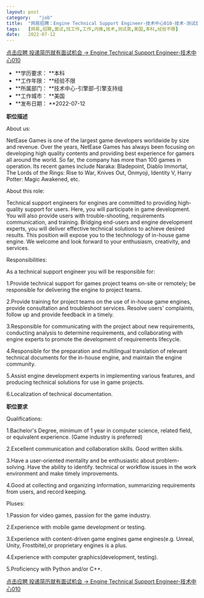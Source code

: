 ```yaml
---
layout:	post
category:	"job"
title:	"网易招聘：Engine Technical Support Engineer-技术中心010-技术-测试类-美国本科经验不限"
tags:	[网易,招聘,面试,找工作,工作,内推,技术,测试类,美国,本科,经验不限]
date:	2022-07-12
---
```


[点击应聘 投递简历就有面试机会 ->  Engine Technical Support Engineer-技术中心010](http://mobile.bole.netease.com/bole/boleDetail?id=41278&employeeId=346f03c3cda5f04c&key=all)



- **学历要求： **本科
- **工作年限： **经验不限
- **所属部门： **技术中心-引擎部-引擎支持组
- **工作城市： **美国
- **发布日期： **2022-07-12



**职位描述**

About us:

NetEase Games is one of the largest game developers worldwide by size and revenue. Over the years, NetEase Games has always been focusing on developing high quality contents and providing best experience for gamers all around the world. So far, the company has more than 100 games in operation. Its recent games include Naraka: Bladepoint, Diablo Immortal, The Lords of the Rings: Rise to War, Knives Out, Onmyoji, Identity V, Harry Potter: Magic Awakened, etc.



About this role:

Technical support engineers for engines are committed to providing high-quality support for users. Here, you will participate in game development. You will also provide users with trouble-shooting, requirements communication, and training. Bridging end-users and engine development experts, you will deliver effective technical solutions to achieve desired results. This position will expose you to the technology of in-house game engine. We welcome and look forward to your enthusiasm, creativity, and services.



Responsibilities:

As a technical support engineer you will be responsible for: 

1.Provide technical support for games project teams on-site or remotely; be responsible for delivering the engine to project teams.

2.Provide training for project teams on the use of in-house game engines, provide consultation and troubleshoot services. Resolve users' complaints, follow up and provide feedback in a timely.

3.Responsible for communicating with the project about new requirements, conducting analysis to determine requirements, and collaborating with engine experts to promote the development of requirements lifecycle.

4.Responsible for the preparation and multilingual translation of relevant technical documents for the in-house engine, and maintain the engine community.

5.Assist engine development experts in implementing various features, and producing technical solutions for use in game projects.

6.Localization of technical documentation.



**职位要求**

Qualifications:

1.Bachelor's Degree, minimum of 1 year in computer science, related field, or equivalent experience. (Game industry is preferred)

2.Excellent communication and collaboration skills. Good written skills.

3.Have a user-oriented mentality and be enthusiastic about problem-solving. Have the ability to identify. technical or workflow issues in the work environment and make timely improvements.

4.Good at collecting and organizing information, summarizing requirements from users, and record keeping.



Pluses:

1.Passion for video games, passion for the game industry.

2.Experience with mobile game development or testing.

3.Experience with content-driven game engines game engines(e.g. Unreal, Unity, Frostbite),or proprietary engines is a plus.

4.Experience with computer graphics(development, testing).

5.Proficiency with Python and/or C++.



[点击应聘 投递简历就有面试机会 ->  Engine Technical Support Engineer-技术中心010](http://mobile.bole.netease.com/bole/boleDetail?id=41278&employeeId=346f03c3cda5f04c&key=all)